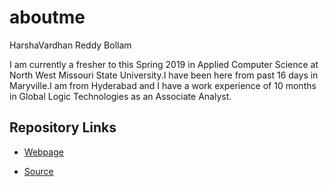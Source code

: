 # aboutme
HarshaVardhan Reddy Bollam

I am currently a fresher to this Spring 2019 in Applied Computer Science at North West Missouri State University.I have been here from past 16 days in Maryville.I am from Hyderabad and I have a work experience of 10 months in Global Logic Technologies as an Associate Analyst.


## Repository Links
- [Webpage](https://bollamharshavardhanreddy.github.io/harshabollam/)

- [Source](https://github.com/bollamharshavardhanreddy/harshabollam/blob/master/README.md)
